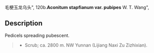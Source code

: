 毛梗玉龙乌头",
120b.**Aconitum stapfianum var. pubipes** W. T. Wang",

## Description
Pedicels spreading pubescent.

> * Scrub; ca. 2800 m. NW Yunnan (Lijiang Naxi Zu Zizhixian).
